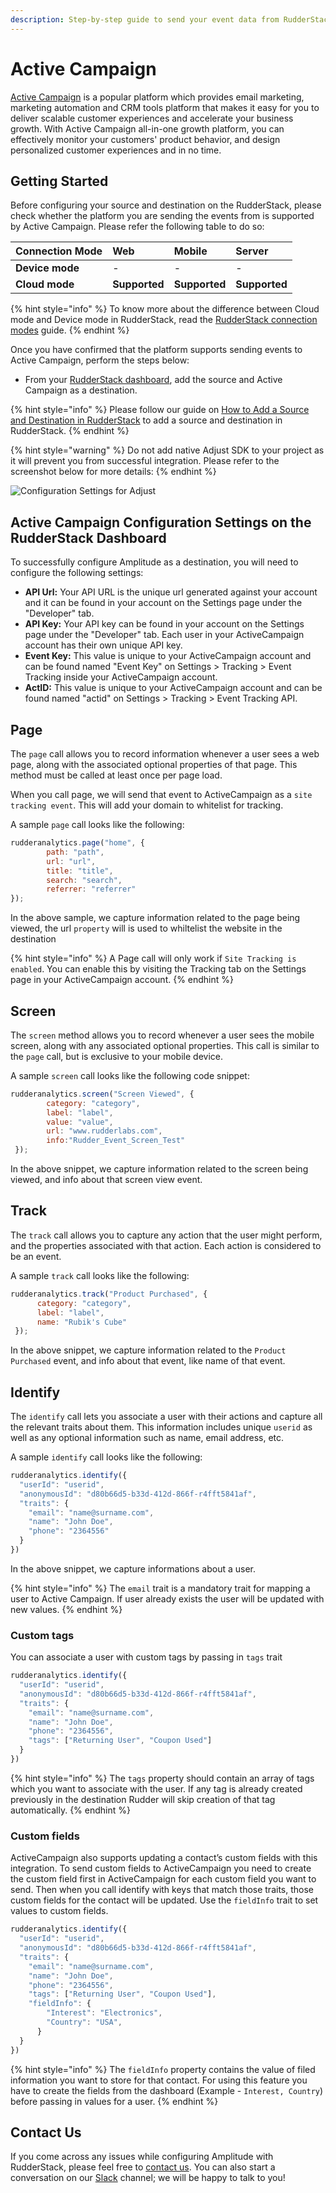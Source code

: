 ```yaml
---
description: Step-by-step guide to send your event data from RudderStack to Active Campaign
---
```


# Active Campaign

[Active Campaign](https://www.activecampaign.com/) is a popular platform which provides email marketing, marketing automation and CRM tools platform that makes it easy for you to deliver scalable customer experiences and accelerate your business growth. With Active Campaign all-in-one growth platform, you can effectively monitor your customers' product behavior, and design personalized customer experiences and in no time.


## Getting Started

Before configuring your source and destination on the RudderStack, please check whether the platform you are sending the events from is supported by Active Campaign. Please refer the following table to do so:

| **Connection Mode** | **Web** | **Mobile** | **Server** |
| :--- | :--- | :--- | :--- |
| **Device mode** | - | - | - |
| **Cloud mode** | **Supported**  | **Supported**  | **Supported**  |

{% hint style="info" %}
To know more about the difference between Cloud mode and Device mode in RudderStack, read the [RudderStack connection modes](https://docs.rudderstack.com/get-started/rudderstack-connection-modes) guide.
{% endhint %}

Once you have confirmed that the platform supports sending events to Active Campaign, perform the steps below:

* From your [RudderStack dashboard](https://app.rudderlabs.com/), add the source and Active Campaign as a destination.

{% hint style="info" %}
Please follow our guide on [How to Add a Source and Destination in RudderStack](https://docs.rudderstack.com/how-to-guides/adding-source-and-destination-rudderstack) to add a source and destination in RudderStack.
{% endhint %}

{% hint style="warning" %}
Do not add native Adjust SDK to your project as it will prevent you from successful integration. Please refer to the screenshot below for more details:
{% endhint %}

![Configuration Settings for Adjust](../.gitbook/assets/Active_Campaign.png)

## Active Campaign Configuration Settings on the RudderStack Dashboard

To successfully configure Amplitude as a destination, you will need to configure the following settings:

* **API Url:** Your API URL is the unique url generated against your account and it can be found in your account on the Settings page under the "Developer" tab.
* **API Key:** Your API key can be found in your account on the Settings page under the "Developer" tab. Each user in your ActiveCampaign account has their own unique API key.
* **Event Key:** This value is unique to your ActiveCampaign account and can be found named "Event Key" on Settings > Tracking > Event Tracking inside your ActiveCampaign account.
* **ActID:** This value is unique to your ActiveCampaign account and can be found named "actid" on Settings > Tracking > Event Tracking API.

## Page

The `page` call allows you to record information whenever a user sees a web page, along with the associated optional properties of that page. This method must be called at least once per page load.

When you call page, we will send that event to ActiveCampaign as a `site tracking event`. This will add your domain to whitelist for tracking.

A sample `page` call looks like the following:

```javascript
rudderanalytics.page("home", {
        path: "path",
        url: "url",
        title: "title",
        search: "search",
        referrer: "referrer"
});
```
In the above sample, we capture information related to the page being viewed, the url `property` will is used to whiltelist the website in the destination

{% hint style="info" %}
A Page call will only work if `Site Tracking is enabled`. You can enable this by visiting the Tracking tab on the Settings page in your ActiveCampaign account.
{% endhint %}

## Screen

The `screen` method allows you to record whenever a user sees the mobile screen, along with any associated optional properties. This call is similar to the `page` call, but is exclusive to your mobile device.

A sample `screen` call looks like the following code snippet:

```javascript
rudderanalytics.screen("Screen Viewed", {
        category: "category",
        label: "label",
        value: "value",
        url: "www.rudderlabs.com",
        info:"Rudder_Event_Screen_Test"
 });
```

In the above snippet, we capture information related to the screen being viewed, and info about that screen view event.

## Track

The `track` call allows you to capture any action that the user might perform, and the properties associated with that action. Each action is considered to be an event.

A sample `track` call looks like the following:

```javascript
rudderanalytics.track("Product Purchased", {
      category: "category",
      label: "label",
      name: "Rubik's Cube"
 });
```

In the above snippet, we capture information related to the `Product Purchased` event, and info about that event, like name of that event.

## Identify

The `identify` call lets you associate a user with their actions and capture all the relevant traits about them. This information includes unique `userid` as well as any optional information such as name, email address, etc.

A sample `identify` call looks like the following:

```javascript
rudderanalytics.identify({
  "userId": "userid",
  "anonymousId": "d80b66d5-b33d-412d-866f-r4fft5841af",
  "traits": {
    "email": "name@surname.com",
    "name": "John Doe",
    "phone": "2364556"
  }
})
```
In the above snippet, we capture informations about a user.

{% hint style="info" %}
The `email` trait is a mandatory trait for mapping a user to Active Campaign. If user already exists the user will be updated with new values.
{% endhint %}

### Custom tags

You can associate a user with custom tags by passing in `tags` trait
```javascript
rudderanalytics.identify({
  "userId": "userid",
  "anonymousId": "d80b66d5-b33d-412d-866f-r4fft5841af",
  "traits": {
    "email": "name@surname.com",
    "name": "John Doe",
    "phone": "2364556",
    "tags": ["Returning User", "Coupon Used"]
  }
})
```
{% hint style="info" %}
The `tags` property should contain an array of tags which you want to associate with the user. If any tag is already created previously in the destination Rudder will skip creation of that tag automatically.
{% endhint %}

### Custom fields

ActiveCampaign also supports updating a contact’s custom fields with this integration. To send custom fields to ActiveCampaign you need to create the custom field first in ActiveCampaign for each custom field you want to send. Then when you call identify with keys that match those traits, those custom fields for the contact will be updated. Use the `fieldInfo` trait to set values to custom fields.

```javascript
rudderanalytics.identify({
  "userId": "userid",
  "anonymousId": "d80b66d5-b33d-412d-866f-r4fft5841af",
  "traits": {
    "email": "name@surname.com",
    "name": "John Doe",
    "phone": "2364556",
    "tags": ["Returning User", "Coupon Used"],
    "fieldInfo": {
        "Interest": "Electronics",
        "Country": "USA",
      }
  }
})
```

{% hint style="info" %}
The `fieldInfo` property contains the value of  filed information you want to store for that contact. For using this feature you have to create the fields from the dashboard (Example - `Interest, Country`) before passing in values for a user.
{% endhint %}


## Contact Us

If you come across any issues while configuring Amplitude with RudderStack, please feel free to [contact us](mailto:%20docs@rudderstack.com). You can also start a conversation on our [Slack](https://resources.rudderstack.com/join-rudderstack-slack) channel; we will be happy to talk to you!
